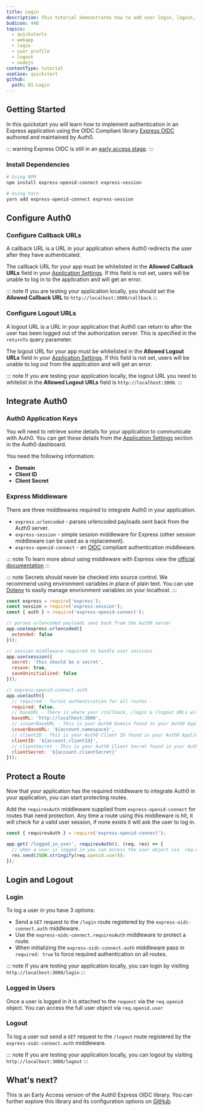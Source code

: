 ```yaml
---
title: Login
description: This tutorial demonstrates how to add user login, logout, and profile to a Node.js Express application.
budicon: 448
topics:
  - quickstarts
  - webapp
  - login
  - user profile
  - logout
  - nodejs
contentType: tutorial
useCase: quickstart
github:
  path: 01-Login
---
```


<!-- markdownlint-disable MD002 -->
## Getting Started
In this quickstart you will learn how to implement authentication in an Express application using the OIDC Compliant library [Express OIDC](https://github.com/auth0/express-openid-connect) authored and maintained by Auth0.

::: warning
Express OIDC is still in an [early access stage](/).
:::

### Install Dependencies

```sh
# Using NPM
npm install express-openid-connect express-session

# Using Yarn
yarn add express-openid-connect express-session
```

## Configure Auth0
### Configure Callback URLs

A callback URL is a URL in your application where Auth0 redirects the user after they have authenticated. 

The callback URL for your app must be whitelisted in the **Allowed Callback URLs** field in your [Application Settings](${manage_url}/#/applications/${account.clientId}/settings). If this field is not set, users will be unable to log in to the application and will get an error.

::: note
If you are testing your application locally, you should set the **Allowed Callback URL** to `http://localhost:3000/callback`
:::

### Configure Logout URLs

A logout URL is a URL in your application that Auth0 can return to after the user has been logged out of the authorization server. This is specified in the `returnTo` query parameter.

The logout URL for your app must be whitelisted in the **Allowed Logout URLs** field in your [Application Settings](${manage_url}/#/applications/${account.clientId}/settings). If this field is not set, users will be unable to log out from the application and will get an error.

::: note
If you are testing your application locally, the logout URL you need to whitelist in the **Allowed Logout URLs** field is `http://localhost:3000`.
:::

## Integrate Auth0
### Auth0 Application Keys

You will need to retrieve some details for your application to communicate with Auth0. You can get these details from the [Application Settings](${manage_url}/#/applications/${account.clientId}/settings) section in the Auth0 dashboard.

You need the following information:

* **Domain**
* **Client ID**
* **Client Secret**

### Express Middleware
There are three middlewares required to integrate Auth0 in your application.

- `express.urlencoded` - parses urlencoded payloads sent back from the Auth0 server.
- `express-session` - simple session middleware for Express (other session middleware can be used as a replacement).
- `express-openid-connect` - an [OIDC](/protocols/oidc) compliant authentication middleware.

::: note
To learn more about using middleware with Express view the [official documentation](https://expressjs.com/en/guide/using-middleware.html)
:::

::: note
Secrets should never be checked into source control.  We recommend using environment variables in place of plain text.  You can use [Dotenv](https://github.com/motdotla/dotenv) to easily manage envrionment variables on your localhost.
:::

```js
const express = require('express');
const session = require('express-session');
const { auth } = require('express-openid-connect');

// parses urlencoded payloads sent back from the Auth0 server
app.use(express.urlencoded({
  extended: false
}));

// session middleware required to handle user sessions
app.use(session({
  secret: 'this should be a secret',
  resave: true,
  saveUninitialized: false
}));

// express-openid-connect.auth 
app.use(auth({
  // required - forces authentication for all routes
  required: false,
  // baseURL - There is where your /callback, /login & /logout URLs will be registered
  baseURL: 'http://localhost:3000',
  // issuerBaseURL - This is your Auth0 Domain found in your Auth0 Application Settings
  issuerBaseURL: '${account.namespace}',
  // clientID - This is your Auth0 Client ID found in your Auth0 Application Settings
  clientID: '${account.clientId}',
  // clientSecret - This is your Auth0 Client Secret found in your Auth0 Application Settings
  clientSecret: '${account.clientSecret}'
}));
```

## Protect a Route
Now that your application has the required middleware to integrate Auth0 in your application, you can start protecting routes.

Add the `requiresAuth` middleware supplied from `express-openid-connect` for routes that need protection.  Any time a route using this middleware is hit, it will check for a valid user session, if none exists it will ask the user to log in.

```js
const { requiresAuth } = require('express-openid-connect');

app.get('/logged_in_user', requiresAuth(), (req, res) => {
  // when a user is logged in you can access the user object via `req.openid.user`
  res.send(JSON.stringify(req.openid.user));
});
```

## Login and Logout
### Login
To log a user in you have 3 options:
- Send a `GET` request to the `/login` route registered by the `express-oidc-connect.auth` middleware.
- Use the `express-oidc-connect.requiresAuth` middleware to protect a route.
- When initializing the `express-oidc-connect.auth` middleware pass in `required: true` to force required authentication on all routes.

::: note
If you are testing your application locally, you can login by visiting `http://localhost:3000/login`
:::

### Logged in Users
Once a user is logged in it is attached to the `request` via the `req.openid` object. You can access the full user object via `req.openid.user`

### Logout
To log a user out send a `GET` request to the `/logout` route registered by the `express-oidc-connect.auth` middleware.

::: note
If you are testing your application locally, you can logout by visiting `http://localhost:3000/logout`
:::

## What's next?
This is an Early Access version of the Auth0 Express OIDC library.  You can further explore this library and its configuration options on [GitHub](https://github.com/auth0/express-openid-connect).
